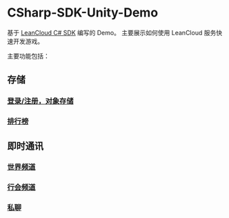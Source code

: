 # CSharp-SDK-Unity-Demo

基于 [LeanCloud C# SDK](https://github.com/leancloud/csharp-sdk) 编写的 Demo。
主要展示如何使用 LeanCloud 服务快速开发游戏。

主要功能包括：

## 存储

### [登录/注册，对象存储](Doc/Storage/Storage.md)

### [排行榜](Doc/Storage/Leaderboard.md)

## 即时通讯

### [世界频道](Doc/Realtime/WorldChat.md)

### [行会频道](Doc/Realtime/GangChat.md)

### [私聊](Doc/Realtime/PrivateChat.md)
